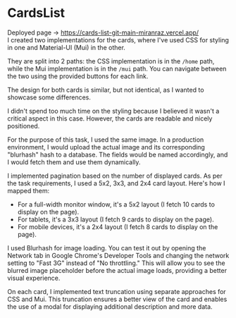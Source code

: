 # CardsList
Deployed page -> https://cards-list-git-main-miranraz.vercel.app/ <br/>
I created two implementations for the cards, where I've used CSS for styling in one and Material-UI (Mui) in the other.

They are split into 2 paths: the CSS implementation is in the `/home` path, while the Mui implementation is in the `/mui` path. You can navigate between the two using the provided buttons for each link.

The design for both cards is similar, but not identical, as I wanted to showcase some differences.

I didn't spend too much time on the styling because I believed it wasn't a critical aspect in this case. However, the cards are readable and nicely positioned.

For the purpose of this task, I used the same image. In a production environment, I would upload the actual image and its corresponding "blurhash" hash to a database. The fields would be named accordingly, and I would fetch them and use them dynamically.

I implemented pagination based on the number of displayed cards. As per the task requirements, I used a 5x2, 3x3, and 2x4 card layout. Here's how I mapped them:
- For a full-width monitor window, it's a 5x2 layout (I fetch 10 cards to display on the page).
- For tablets, it's a 3x3 layout (I fetch 9 cards to display on the page).
- For mobile devices, it's a 2x4 layout (I fetch 8 cards to display on the page).

I used Blurhash for image loading. You can test it out by opening the Network tab in Google Chrome's Developer Tools and changing the network setting to "Fast 3G" instead of "No throttling." This will allow you to see the blurred image placeholder before the actual image loads, providing a better visual experience.

On each card, I implemented text truncation using separate approaches for CSS and Mui. This truncation ensures a better view of the card and enables the use of a modal for displaying additional description and more data.

